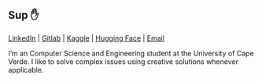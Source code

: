 ## Sup :hand:
[LinkedIn](https://linkedin.com/in/anaximeno) | [Gitlab](https://gitlab.com/anaximeno) | [Kaggle](https://kaggle.com/anaxmenobrito) | [Hugging Face](https://huggingface.co/anaximeno) | [Email](mailto:anaximenobrito@gmail.com)

I’m an Computer Science and Engineering student at the University of Cape Verde. I like to solve complex issues using creative solutions whenever applicable.
